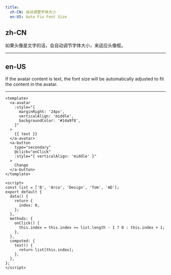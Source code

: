 ```yaml
title:
  zh-CN: 自动调整字体大小
  en-US: Auto Fix Font Size
```

## zh-CN

如果头像是文字的话，会自动调节字体大小，来适应头像框。

---
## en-US

If the avatar content is text, the font size will be automatically adjusted to fit the content in the avatar.

---

```vue
<template>
  <a-avatar
    :style="{
      marginRight: '24px',
      verticalAlign: 'middle',
      backgroundColor: '#14a9f8',
    }"
  >
    {{ text }}
  </a-avatar>
  <a-button
    type="secondary"
    @click="onClick"
    :style="{ verticalAlign: 'middle' }"
  >
    Change
  </a-button>
</template>

<script>
const list = ['B', 'Arco', 'Design', 'Tom', 'AD'];
export default {
  data() {
    return {
      index: 0,
    };
  },
  methods: {
    onClick() {
      this.index = this.index >= list.length - 1 ? 0 : this.index + 1;
    },
  },
  computed: {
    text() {
      return list[this.index];
    },
  },
};
</script>
```
